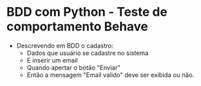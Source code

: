 # BDD com Python -  Teste de comportamento Behave


- Descrevendo em BDD o cadastro:
    - Dados que usuário se cadastre no sistema
    - E inserir um email
    - Quando apertar o botão "Enviar"
    - Então a mensagem "Email valido" deve ser exibida ou não. 



